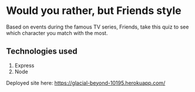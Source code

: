 # Would you rather, but Friends style
Based on events during the famous TV series, Friends, take this quiz to see which character you match with the most. 

## Technologies used
1) Express
2) Node

Deployed site here: https://glacial-beyond-10195.herokuapp.com/
